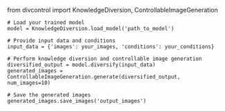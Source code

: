 from divcontrol import KnowledgeDiversion, ControllableImageGeneration

    # Load your trained model
    model = KnowledgeDiversion.load_model('path_to_model')

    # Provide input data and conditions
    input_data = {'images': your_images, 'conditions': your_conditions}

    # Perform knowledge diversion and controllable image generation
    diversified_output = model.diversify(input_data)
    generated_images = ControllableImageGeneration.generate(diversified_output, num_images=10)

    # Save the generated images
    generated_images.save_images('output_images')